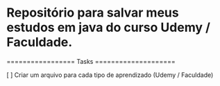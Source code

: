 # Repositório para salvar meus estudos em java do curso Udemy / Faculdade.

================= Tasks ====================

[ ] Criar um arquivo para cada tipo de aprendizado (Udemy / Faculdade)

